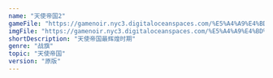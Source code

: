 ```yaml
---
name: "天使帝国2"
gameFile: "https://gamenoir.nyc3.digitaloceanspaces.com/%E5%A4%A9%E4%BD%BF%E5%B8%9D%E5%9B%BD2/angel2.zip"
imgFile: "https://gamenoir.nyc3.digitaloceanspaces.com/%E5%A4%A9%E4%BD%BF%E5%B8%9D%E5%9B%BD2/original.webp"
shortDescription: "天使帝国最辉煌时期"
genre: "战旗"
topic: "天使帝国"
version: "原版"
---
```

